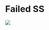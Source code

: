 # Failed SS

<img src="project1/cypress/screenshots/my_first_cy_test.js/google test(failed).png">


